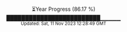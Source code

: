 <p align="center">
⏳Year Progress (86.17 %) <br>
█████████████████████████▁▁▁▁▁ <br>
<sub>Updated: Sat, 11 Nov 2023 12:28:49 GMT</sub>
</p>

